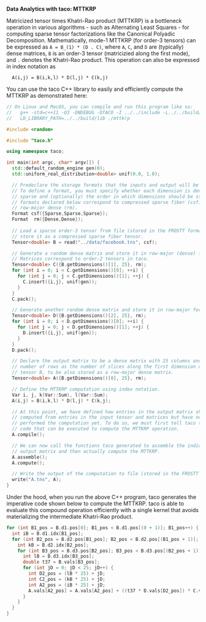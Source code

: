 **Data Analytics with taco: MTTKRP**

Matricized tensor times Khatri-Rao product (MTTKRP) is a bottleneck operation in various algorithms - such as Alternating Least Squares - for computing sparse tensor factorizations like the Canonical Polyadic Decomposition. Mathematically, mode-1 MTTKRP (for order-3 tensors) can be expressed as `A = B_(1) * (D . C)`, where `A`, `C`, and `D` are (typically) dense matrices, `B` is an order-3 tensor (matricizied along the first mode), and `.` denotes the Khatri-Rao product. This operation can also be expressed in index notation as 

```
  A(i,j) = B(i,k,l) * D(l,j) * C(k,j)
```

You can use the taco C++ library to easily and efficiently compute the MTTKRP as demonstrated here:

```c++
// On Linux and MacOS, you can compile and run this program like so:
//   g++ -std=c++11 -O3 -DNDEBUG -DTACO -I ../../include -L../../build/lib -ltaco mttkrp.cpp -o mttkrp
//   LD_LIBRARY_PATH=../../build/lib ./mttkrp

#include <random>

#include "taco.h"

using namespace taco;

int main(int argc, char* argv[]) {
  std::default_random_engine gen(0);
  std::uniform_real_distribution<double> unif(0.0, 1.0);

  // Predeclare the storage formats that the inputs and output will be stored as.
  // To define a format, you must specify whether each dimension is dense or 
  // sparse and (optionally) the order in which dimensions should be stored. The 
  // formats declared below correspond to compressed sparse fiber (csf) and 
  // row-major dense (rm).
  Format csf({Sparse,Sparse,Sparse});
  Format  rm({Dense,Dense});
 
  // Load a sparse order-3 tensor from file (stored in the FROSTT format) and 
  // store it as a compressed sparse fiber tensor.
  Tensor<double> B = read("../data/facebook.tns", csf);

  // Generate a random dense matrix and store it in row-major (dense) format. 
  // Matrices correspond to order-2 tensors in taco.
  Tensor<double> C({B.getDimensions()[1], 25}, rm);
  for (int i = 0; i < C.getDimensions()[0]; ++i) {
    for (int j = 0; j < C.getDimensions()[1]; ++j) {
      C.insert({i,j}, unif(gen));
    }
  }
  C.pack();

  // Generate another random dense matrix and store it in row-major format.
  Tensor<double> D({B.getDimensions()[2], 25}, rm);
  for (int i = 0; i < D.getDimensions()[0]; ++i) {
    for (int j = 0; j < D.getDimensions()[1]; ++j) {
      D.insert({i,j}, unif(gen));
    }
  }
  D.pack();

  // Declare the output matrix to be a dense matrix with 25 columns and the same 
  // number of rows as the number of slices along the first dimension of input 
  // tensor B, to be also stored as a row-major dense matrix.
  Tensor<double> A({B.getDimensions()[0], 25}, rm);

  // Define the MTTKRP computation using index notation.
  Var i, j, k(Var::Sum), l(Var::Sum);
  A(i,j) = B(i,k,l) * D(l,j) * C(k,j);

  // At this point, we have defined how entries in the output matrix should be 
  // computed from entries in the input tensor and matrices but have not actually 
  // performed the computation yet. To do so, we must first tell taco to generate 
  // code that can be executed to compute the MTTKRP operation.
  A.compile();

  // We can now call the functions taco generated to assemble the indices of the 
  // output matrix and then actually compute the MTTKRP.
  A.assemble();
  A.compute();

  // Write the output of the computation to file (stored in the FROSTT format).
  write("A.tns", A);
}
```

Under the hood, when you run the above C++ program, taco generates the imperative code shown below to compute the MTTKRP. taco is able to evaluate this compound operation efficiently with a single kernel that avoids materializing the intermediate Khatri-Rao product.

```c++
for (int B1_pos = B.d1.pos[0]; B1_pos < B.d1.pos[(0 + 1)]; B1_pos++) {
  int iB = B.d1.idx[B1_pos];
  for (int B2_pos = B.d2.pos[B1_pos]; B2_pos < B.d2.pos[(B1_pos + 1)]; B2_pos++) {
    int kB = B.d2.idx[B2_pos];
    for (int B3_pos = B.d3.pos[B2_pos]; B3_pos < B.d3.pos[(B2_pos + 1)]; B3_pos++) {
      int lB = B.d3.idx[B3_pos];
      double t37 = B.vals[B3_pos];
      for (int jD = 0; jD < 25; jD++) {
        int D2_pos = (lB * 25) + jD;
        int C2_pos = (kB * 25) + jD;
        int A2_pos = (iB * 25) + jD;
        A.vals[A2_pos] = A.vals[A2_pos] + ((t37 * D.vals[D2_pos]) * C.vals[C2_pos]);
      }
    }
  }
}
```
